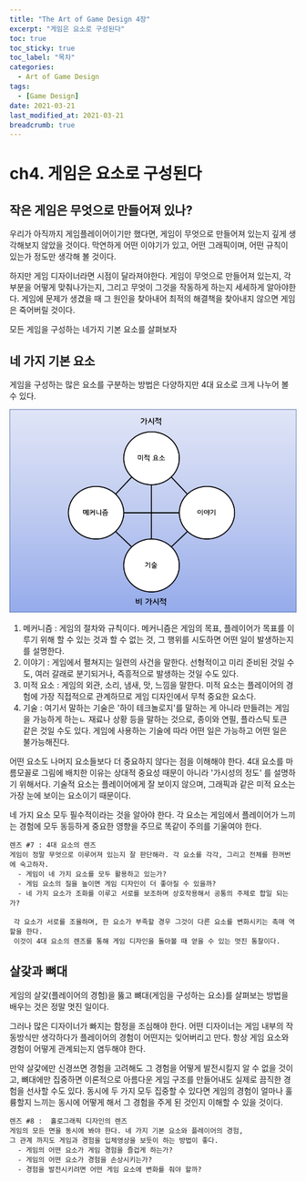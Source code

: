 ```yaml
---
title: "The Art of Game Design 4장"
excerpt: "게임은 요소로 구성된다"
toc: true
toc_sticky: true
toc_label: "목차"
categories:
  - Art of Game Design
tags:
  - [Game Design]
date: 2021-03-21
last_modified_at: 2021-03-21
breadcrumb: true
---
```


# ch4. 게임은 요소로 구성된다

## 작은 게임은 무엇으로 만들어져 있나?

  우리가 아직까지 게임플레이어이기만 했다면, 게임이 무엇으로 만들어져 있는지 깊게 생각해보지 않았을 것이다. 막연하게 어떤 이야기가 있고, 어떤 그래픽이며, 어떤 규칙이 있는가 정도만 생각해 볼 것이다.

  하지만 게임 디자이너라면 시점이 달라져야한다. 게임이 무엇으로 만들어져 있는지, 각 부분을 어떻게 맞춰나가는지, 그리고 무엇이 그것을 작동하게 하는지 세세하게 알아야한다. 게임에 문제가 생겼을 때 그 원인을 찾아내어 최적의 해결책을 찾아내지 않으면 게임은 죽어버릴 것이다.

  모든 게임을 구성하는 네가지 기본 요소를 살펴보자

## 네 가지 기본 요소

  게임을 구성하는 많은 요소를 구분하는 방법은 다양하지만 4대 요소로 크게 나누어 볼 수 있다.

![fourelement.png](/assets/images/posts/2021-03-21/fourelement.png)

1. 메커니즘 : 게임의 절차와 규칙이다. 메커니즘은 게임의 목표, 플레이어가 목표를 이루기 위해 할 수 있는 것과 할 수 없는 것, 그 행위를 시도하면 어떤 일이 발생하는지를 설명한다.
2. 이야기 : 게임에서 펼쳐지는 일련의 사건을 말한다. 선형적이고 미리 준비된 것일 수도, 여러 갈래로 분기되거나, 즉흥적으로 발생하는 것일 수도 있다. 
3. 미적 요소 : 게임의 외관, 소리, 냄새, 맛, 느낌을 말한다. 미적 요소는 플레이어의 경험에 가장 직접적으로 관계하므로 게임 디자인에서 무척 중요한 요소다.
4. 기술 : 여기서 말하는 기술은 '하이 테크놀로지'를 말하는 게 아니라 만들려는 게임을 가능하게 하는ㄴ 재료나 상황 등을 말하는 것으로, 종이와 연필, 플라스틱 토큰 같은 것일 수도 있다. 게임에 사용하는 기술에 따라 어떤 일은 가능하고 어떤 일은 불가능해진다.

  어떤 요소도 나머지 요소들보다 더 중요하지 않다는 점을 이해해야 한다. 4대 요소를 마름모꼴로 그림에 배치한 이유는 상대적 중요성 때문이 아니라 '가시성의 정도' 를 설명하기 위해서다. 기술적 요소는 플레이어에게 잘 보이지 않으며, 그래픽과 같은 미적 요소는 가장 눈에 보이는 요소이기 때문이다.

  네 가지 요소 모두 필수적이라는 것을 알아야 한다. 각 요소는 게임에서 플레이어가 느끼는 경험에 모두 동등하게 중요한 영향을 주므로 똑같이 주의를 기울여야 한다.
~~~
렌즈 #7 : 4대 요소의 렌즈
게임이 정말 무엇으로 이루어져 있는지 잘 판단해라. 각 요소를 각각, 그리고 전체를 한꺼번에 숙고하자.
  - 게임이 네 가지 요소를 모두 활용하고 있는가?
  - 게임 요소의 질을 높이면 게임 디자인이 더 좋아질 수 있을까?
  - 네 가지 요소가 조화를 이루고 서로를 보조하며 상호작용해서 공통의 주제로 합일 되는가?

 각 요소가 서로를 조율하며, 한 요소가 부족할 경우 그것이 다른 요소를 변화시키는 촉매 역할을 한다.
 이것이 4대 요소의 렌즈를 통해 게임 디자인을 돌아볼 때 얻을 수 있는 멋진 통찰이다.
 ~~~

## 살갗과 뼈대

  게임의 살갗(플레이어의 경험)을 뚫고 뼈대(게임을 구성하는 요소)를 살펴보는 방법을 배우는 것은 정말 멋진 일이다.

  그러나 많은 디자이너가 빠지는 함정을 조심해야 한다. 어떤 디자이너는 게임 내부의 작동방식만 생각하다가 플레이어의 경험이 어떤지는 잊어버리고 만다. 항상 게임 요소와 경험이 어떻게 관계되는지 염두해야 한다.

 만약 살갗에만 신경쓰면 경험을 고려해도 그 경험을 어떻게 발전시킬지 알 수 없을 것이고, 뼈대에만 집중하면 이론적으로 아름다운 게임 구조를 만들어내도 실제로 끔직한 경험을 선사할 수도 있다. 동시에 두 가지 모두 집중할 수 있다면 게임의 경험이 얼마나 훌륭할지 느끼는 동시에 어떻게 해서 그 경험을 주게 된 것인지 이해할 수 있을 것이다.

~~~
렌즈 #8 :  홀로그래픽 디자인의 렌즈
게임의 모든 면을 동시에 봐야 한다. 네 가지 기본 요소와 플레이어의 경험, 
그 관계 까지도 게임과 경험을 입체영상을 보듯이 하는 방법이 좋다.
  - 게임의 어떤 요소가 게임 경험을 즐겁게 하는가?
  - 게임의 어떤 요소가 경험을 손상시키는가?
  - 경험을 발전시키려면 어떤 게임 요소에 변화를 줘야 할까?
~~~